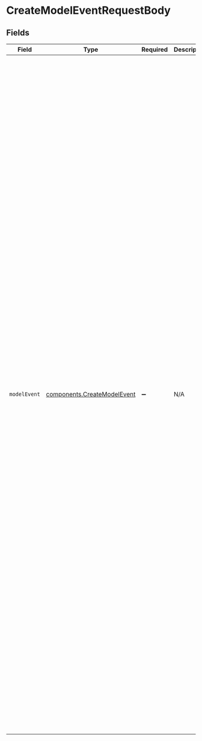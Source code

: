 # CreateModelEventRequestBody


## Fields

| Field                                                                                                                                                                                                                                                                                                                                                                                                                                                                                                                                                                                                                                                                                                                                                                                                                                                                                                                                                                                                                                                                                                                                                                                                   | Type                                                                                                                                                                                                                                                                                                                                                                                                                                                                                                                                                                                                                                                                                                                                                                                                                                                                                                                                                                                                                                                                                                                                                                                                    | Required                                                                                                                                                                                                                                                                                                                                                                                                                                                                                                                                                                                                                                                                                                                                                                                                                                                                                                                                                                                                                                                                                                                                                                                                | Description                                                                                                                                                                                                                                                                                                                                                                                                                                                                                                                                                                                                                                                                                                                                                                                                                                                                                                                                                                                                                                                                                                                                                                                             | Example                                                                                                                                                                                                                                                                                                                                                                                                                                                                                                                                                                                                                                                                                                                                                                                                                                                                                                                                                                                                                                                                                                                                                                                                 |
| ------------------------------------------------------------------------------------------------------------------------------------------------------------------------------------------------------------------------------------------------------------------------------------------------------------------------------------------------------------------------------------------------------------------------------------------------------------------------------------------------------------------------------------------------------------------------------------------------------------------------------------------------------------------------------------------------------------------------------------------------------------------------------------------------------------------------------------------------------------------------------------------------------------------------------------------------------------------------------------------------------------------------------------------------------------------------------------------------------------------------------------------------------------------------------------------------------- | ------------------------------------------------------------------------------------------------------------------------------------------------------------------------------------------------------------------------------------------------------------------------------------------------------------------------------------------------------------------------------------------------------------------------------------------------------------------------------------------------------------------------------------------------------------------------------------------------------------------------------------------------------------------------------------------------------------------------------------------------------------------------------------------------------------------------------------------------------------------------------------------------------------------------------------------------------------------------------------------------------------------------------------------------------------------------------------------------------------------------------------------------------------------------------------------------------- | ------------------------------------------------------------------------------------------------------------------------------------------------------------------------------------------------------------------------------------------------------------------------------------------------------------------------------------------------------------------------------------------------------------------------------------------------------------------------------------------------------------------------------------------------------------------------------------------------------------------------------------------------------------------------------------------------------------------------------------------------------------------------------------------------------------------------------------------------------------------------------------------------------------------------------------------------------------------------------------------------------------------------------------------------------------------------------------------------------------------------------------------------------------------------------------------------------- | ------------------------------------------------------------------------------------------------------------------------------------------------------------------------------------------------------------------------------------------------------------------------------------------------------------------------------------------------------------------------------------------------------------------------------------------------------------------------------------------------------------------------------------------------------------------------------------------------------------------------------------------------------------------------------------------------------------------------------------------------------------------------------------------------------------------------------------------------------------------------------------------------------------------------------------------------------------------------------------------------------------------------------------------------------------------------------------------------------------------------------------------------------------------------------------------------------- | ------------------------------------------------------------------------------------------------------------------------------------------------------------------------------------------------------------------------------------------------------------------------------------------------------------------------------------------------------------------------------------------------------------------------------------------------------------------------------------------------------------------------------------------------------------------------------------------------------------------------------------------------------------------------------------------------------------------------------------------------------------------------------------------------------------------------------------------------------------------------------------------------------------------------------------------------------------------------------------------------------------------------------------------------------------------------------------------------------------------------------------------------------------------------------------------------------- |
| `modelEvent`                                                                                                                                                                                                                                                                                                                                                                                                                                                                                                                                                                                                                                                                                                                                                                                                                                                                                                                                                                                                                                                                                                                                                                                            | [components.CreateModelEvent](../../models/components/createmodelevent.md)                                                                                                                                                                                                                                                                                                                                                                                                                                                                                                                                                                                                                                                                                                                                                                                                                                                                                                                                                                                                                                                                                                                              | :heavy_minus_sign:                                                                                                                                                                                                                                                                                                                                                                                                                                                                                                                                                                                                                                                                                                                                                                                                                                                                                                                                                                                                                                                                                                                                                                                      | N/A                                                                                                                                                                                                                                                                                                                                                                                                                                                                                                                                                                                                                                                                                                                                                                                                                                                                                                                                                                                                                                                                                                                                                                                                     | {<br/>"project": "New Project",<br/>"model": "gpt-4o",<br/>"provider": "openai",<br/>"messages": [<br/>{<br/>"role": "system",<br/>"content": "Hello, world!"<br/>}<br/>],<br/>"response": {<br/>"role": "assistant",<br/>"content": "Hello, world!"<br/>},<br/>"duration": 42,<br/>"usage": {<br/>"prompt_tokens": 10,<br/>"completion_tokens": 10,<br/>"total_tokens": 20<br/>},<br/>"cost": 0.00008,<br/>"error": null,<br/>"source": "playground",<br/>"event_name": "Model Completion",<br/>"hyperparameters": {<br/>"temperature": 0,<br/>"top_p": 1,<br/>"max_tokens": 1000,<br/>"presence_penalty": 0,<br/>"frequency_penalty": 0,<br/>"stop": [],<br/>"n": 1<br/>},<br/>"template": [<br/>{<br/>"role": "system",<br/>"content": "Hello, {{ name }}!"<br/>}<br/>],<br/>"template_inputs": {<br/>"name": "world"<br/>},<br/>"tools": {<br/>"type": "function",<br/>"function": {<br/>"name": "get_current_weather",<br/>"description": "Get the current weather",<br/>"parameters": {<br/>"type": "object",<br/>"properties": {<br/>"location": {<br/>"type": "string",<br/>"description": "The city and state, e.g. San Francisco, CA"<br/>},<br/>"format": {<br/>"type": "string",<br/>"enum": [<br/>"celsius",<br/>"fahrenheit"<br/>],<br/>"description": "The temperature unit to use. Infer this from the users location."<br/>}<br/>},<br/>"required": [<br/>"location",<br/>"format"<br/>]<br/>}<br/>}<br/>},<br/>"tool_choice": "none",<br/>"response_format": {<br/>"type": "text"<br/>}<br/>} |